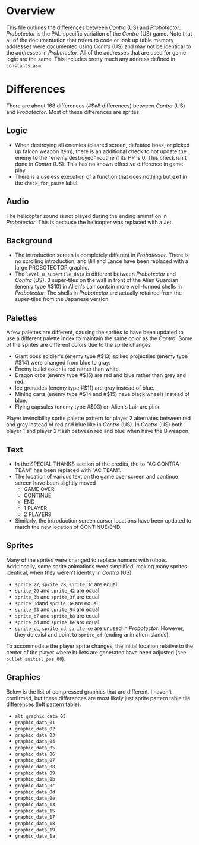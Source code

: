 # Overview
This file outlines the differences between _Contra_ (US) and _Probotector_.
_Probotector_ is the PAL-specific variation of the _Contra_ (US) game.  Note
that all of the documentation that refers to code or look up table memory
addresses were documented using _Contra_ (US) and may not be identical to the
addresses in _Probotector_.  All of the addresses that are used for game logic
are the same. This includes pretty much any address defined in `constants.asm`.

# Differences

There are about 168 differences (#$a8 differences) between _Contra_ (US) and
_Probotector_.  Most of these differences are sprites.

## Logic

* When destroying all enemies (cleared screen, defeated boss, or picked up
falcon weapon item), there is an additional check to not update the enemy to the
"enemy destroyed" routine if its HP is 0.  This check isn't done in _Contra_
(US).  This has no known effective difference in game play.
* There is a useless execution of a function that does nothing but exit in the
  `check_for_pause` label.

## Audio

The helicopter sound is not played during the ending animation in _Probotector_.
This is because the helicopter was replaced with a Jet.

## Background

* The introduction screen is completely different in _Probotector_. There is no
  scrolling introduction, and Bill and Lance have been replaced with a large
  PROBOTECTOR graphic.
* The `level_8_supertile_data` is different between _Probotector_ and _Contra_
(US).  3 super-tiles on the wall in front of the Alien Guardian (enemy type
#$10) in Alien's Lair contain more well-formed shells in _Probotector_.  The
shells in _Probotector_ are actually retained from the super-tiles from the
Japanese version.

## Palettes

A few palettes are different, causing the sprites to have been updated to use
a different palette index to maintain the same color as the _Contra_.  Some of
the sprites are different colors due to the sprite changes

* Giant boss soldier's (enemy type #$13) spiked projectiles (enemy type #$14)
  were changed from blue to gray.
* Enemy bullet color is red rather than white.
* Dragon orbs (enemy type #$15) are red and blue rather than grey and red.
* Ice grenades (enemy type #$11) are gray instead of blue.
* Mining carts (enemy type #$14 and #$15) have black wheels instead of blue.
* Flying capsules (enemy type #$03) on Alien's Lair are pink.

Player invincibility sprite palette pattern for player 2 alternates between red
and gray instead of red and blue like in _Contra_ (US).  In _Contra_ (US) both
player 1 and player 2 flash between red and blue when have the B weapon.

## Text

* In the SPECIAL THANKS section of the credits, the to "AC CONTRA TEAM" has been
replaced with "AC TEAM".
* The location of various text on the game over screen and continue screen have
  been slightly moved
  * GAME OVER
  * CONTINUE
  * END
  * 1 PLAYER
  * 2 PLAYERS
* Similarly, the introduction screen cursor locations have been updated to match
  the new location of CONTINUE/END.

## Sprites

Many of the sprites were changed to replace humans with robots.
Additionally, some sprite animations were simplified, making many sprites
identical, when they weren't identity in _Contra_ (US)

* `sprite_27`, `sprite_28`, `sprite_3c` are equal
* `sprite_29` and `sprite_42` are equal
* `sprite_3b` and `sprite_3f` are equal
* `sprite_3d`and `sprite_3e` are equal
* `sprite_93` and `sprite_94` are equal
* `sprite_b7` and `sprite_b8` are equal
* `sprite_bd` and `sprite_be` are equal
* `sprite_cc`, `sprite_cd`, `sprite_ce` are unused in _Probotector_.  However,
they do exist and point to `sprite_cf` (ending animation islands).

To accommodate the player sprite changes, the initial location relative to the
center of the player where bullets are generated have been adjusted (see
`bullet_initial_pos_00`).

## Graphics

Below is the list of compressed graphics that are different.  I haven't
confirmed, but these differences are most likely just sprite pattern table tile
differences (left pattern table).

* `alt_graphic_data_03`
* `graphic_data_01`
* `graphic_data_02`
* `graphic_data_03`
* `graphic_data_04`
* `graphic_data_05`
* `graphic_data_06`
* `graphic_data_07`
* `graphic_data_08`
* `graphic_data_09`
* `graphic_data_0b`
* `graphic_data_0c`
* `graphic_data_0d`
* `graphic_data_0e`
* `graphic_data_13`
* `graphic_data_15`
* `graphic_data_17`
* `graphic_data_18`
* `graphic_data_19`
* `graphic_data_1a`